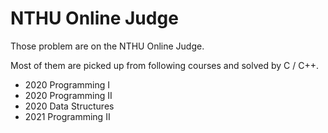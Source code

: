 # NTHU Online Judge

Those problem are on the NTHU Online Judge.

Most of them are picked up from following courses and solved by C / C++.

- 2020 Programming I
- 2020 Programming II
- 2020 Data Structures
- 2021 Programming II